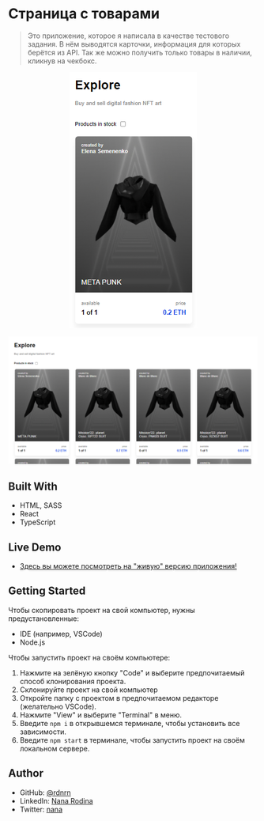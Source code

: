 # Страница с товарами

> Это приложение, которое я написала в качестве тестового задания. В нём выводятся карточки, информация для которых берётся из API. Так же можно получить только товары в наличии, кликнув на чекбокс.

<p align="center">
  <img src="./src/img/mobile.png">
</p>
<p align="center">
  <img src="./src/img/desktop.png">
</p>

## Built With

- HTML, SASS
- React
- TypeScript

## Live Demo

- [Здесь вы можете посмотреть на "живую" версию приложения!](https://rdnrn.github.io/artisant-test/)

## Getting Started

Чтобы скопировать проект на свой компьютер, нужны предустановленные:

- IDE (например, VSCode)
- Node.js

Чтобы запустить проект на своём компьютере:

1. Нажмите на зелёную кнопку "Code" и выберите предпочитаемый способ клонирования проекта.
2. Склонируйте проект на свой компьютер
3. Откройте папку с проектом в предпочитаемом редакторе (желательно VSCode).
4. Нажмите "View" и выберите "Terminal" в меню.
5. Введите `npm i` в открывшемся терминале, чтобы установить все зависимости.
6. Введите `npm start` в терминале, чтобы запустить проект на своём локальном сервере.

## Author

- GitHub: [@rdnrn](https://github.com/rdnrn)
- LinkedIn: [Nana Rodina](https://www.linkedin.com/in/arina-rodina-144612219/?locale=en_US)
- Twitter: [nana](https://twitter.com/rdnrn_nana)
